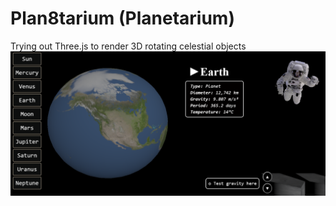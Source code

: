 # Plan8tarium (Planetarium)
Trying out Three.js to render 3D rotating celestial objects<br>
![earth](earth.png)

